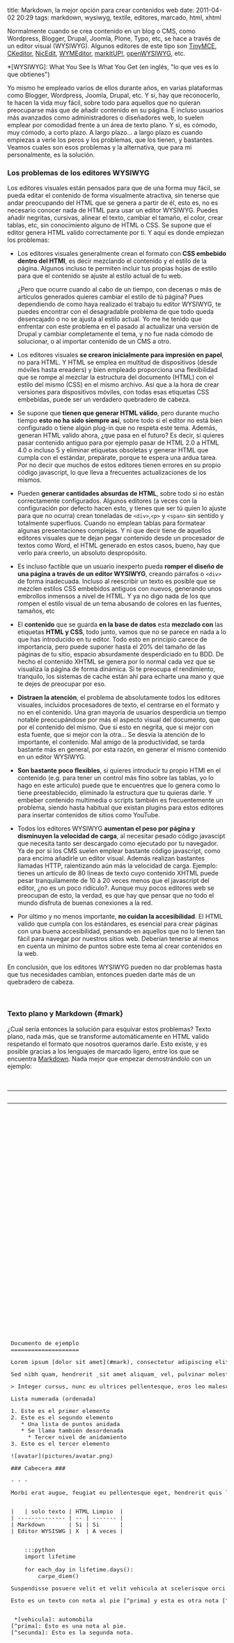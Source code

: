 title: Markdown, la mejor opción para crear contenidos web
date: 2011-04-02 20:29
tags: markdown, wysiwyg, textile, editores, marcado, html, xhtml

Normalmente cuando se crea contenido en un blog o CMS, como Wordpress, Blogger, 
Drupal, Joomla, Plone, Typo, etc, se hace a través de un editor visual (WYSIWYG). 
Algunos editores de este tipo son [TinyMCE][0], [CKeditor][1], [NicEdit][2], 
[WYMEditor][3], [markItUP!][4], [openWYSIWYG][5], etc. 

  [0]: http://tinymce.moxiecode.com/
  [1]: http://ckeditor.com/
  [2]: http://nicedit.com/
  [3]: http://www.wymeditor.org/
  [4]: http://markitup.jaysalvat.com/home/
  [5]: http://www.openwebware.com/

*[WYSIWYG]: What You See Is What You Get (en inglés, "lo que ves es lo que obtienes")

Yo mismo he empleado varios de ellos durante años, en varias plataformas como 
Blogger, Wordpress, Joomla, Drupal, etc. Y si, hay que reconocerlo, te hacen la 
vida muy fácil, sobre todo para aquellos que no quieran preocuparse más que de 
añadir contenido en su página. E incluso usuarios más avanzados como 
administradores o diseñadores web, lo suelen emplear por comodidad frente a un 
área de texto plano. Y si, es cómodo, muy cómodo, a corto plazo. A largo plazo... 
a largo plazo es cuando empiezas a verle los peros y los problemas, que los 
tienen, y bastantes. Veamos cuales son esos problemas y la alternativa, que para 
mi personalmente, es la solución. 

### Los problemas de los editores WYSIWYG

Los editores visuales están pensados para que de una forma muy fácil, se pueda 
editar el contenido de forma visualmente atractiva, sin tenerse que andar 
preocupando del HTML que se genera a partir de él, esto es, no es necesario 
conocer nada de HTML para usar un editor WYSIWYG. Puedes añadir negritas, 
cursivas, alinear el texto, cambiar el tamaño, el color, crear tablas, etc, sin 
conocimiento alguno de HTML o CSS. Se supone que el editor genera HTML valido 
correctamente por ti. Y aquí es donde empiezan los problemas:

 * Los editores visuales generalmente crean el formato con **CSS embebido dentro 
 del HTMl**, es decir mezclando el contenido y el estilo de la página. Algunos 
 incluso te permiten incluir tus propias hojas de estilo para que el contenido 
 se ajuste al estilo actual de tu web. 

    ¿Pero que ocurre cuando al cabo de un tiempo, con decenas o más de artículos 
    generados quieres cambiar el estilo de tú página? Pues dependiendo de como 
    haya realizado el trabajo tu editor WYSIWYG, te puedes encontrar con el 
    desagradable problema de que todo queda desencajado o no se ajusta al estilo 
    actual. Yo me he tenido que enfrentar con este problema en el pasado al 
    actualizar una versión de Drupal y cambiar completamente el tema, y no fue 
    nada cómodo de solucionar, o al importar contenido de un CMS a otro. 

 * Los editores visuales **se crearon inicialmente para impresión en papel**, no 
 para HTML. Y HTML se emplea en multitud de dispositivos (desde móviles hasta 
 ereaders) y bien empleado proporciona una flexibilidad que se rompe al mezclar 
 la estructura del documento (HTML) con el estilo del mismo (CSS) en el mismo 
 archivo. Así que a la hora de crear versiones para dispositivos móviles, con 
 todas esas etiquetas CSS embebidas, puede ser un verdadero quebradero de cabeza. 

 * Se supone que **tienen que generar HTML válido**, pero durante mucho tiempo 
   **esto no ha sido siempre así**, sobre todo si el editor no está bien 
   configurado o tiene algún plug-in que no respeta este tema. Además, generan 
   HTML valido ahora, ¿que pasa en el futuro? Es decir, si quieres pasar 
   contenido antiguo para por ejemplo pasar de HTML 2.0 a HTML 4.0 o incluso 5 
   y eliminar etiquetas obsoletas y generar HTML que cumpla con el estándar, 
   prepárate, porque te espera una ardua tarea. Por no decir que muchos de estos 
   editores tienen errores en su propio código javascript, lo que lleva a 
   frecuentes actualizaciones de los mismos.

 * Pueden **generar cantidades absurdas de HTML**, sobre todo si no están 
 correctamente configurados. Algunos editores (a veces con la configuración por 
 defecto hacen esto, y tienes que ser tú quien lo ajuste para que no ocurra) 
 crean toneladas de `<div>`,`<p>` y `<span>` sin sentido y totalmente superfluos. 
 Cuando no emplean tablas para formatear algunas presentaciones complejas. Y ni 
 que decir tiene de aquellos editores visuales que te dejan pegar contenido 
 desde un procesador de textos como Word, el HTML generado en estos casos, 
 bueno, hay que verlo para creerlo, un absoluto despropósito. 

 * Es incluso factible que un usuario inexperto pueda **romper el diseño de una 
 página a través de un editor WYSIWYG**, creando párrafos o `<div>` de forma 
 inadecuada. Incluso al reescribir un texto es posible que se mezclen  estilos 
 CSS embebidos antiguos con nuevos, generando unos embrollos inmensos a nivel de 
 HTML. Y ya no digo nada de los que rompen el estilo visual de un tema abusando 
 de colores en las fuentes, tamaños, etc

 * El **contenido** que se guarda **en la base de datos** esta **mezclado con** 
 las etiquetas **HTML y CSS**, todo junto, vamos que no se parece en nada a lo 
 que has introducido en tu editor. Todo esto en principio carece de importancia, 
 pero puede suponer hasta el 20% del tamaño de las páginas de tu sitio, espacio 
 absurdamente desperdiciado en tu BDD. De hecho el contenido XHTML se genera por 
 lo normal cada vez que se visualiza la página de forma dinámica. Si te preocupa 
 el rendimiento, tranquilo, los sistemas de cache están ahí para echarte una 
 mano y que te dejes de preocupar por eso. 

 * **Distraen la atención**, el problema de absolutamente todos los editores 
 visuales, incluidos procesadores de texto, el centrarse en el formato y no en 
 el contenido. Una gran mayoría de usuarios desperdicia un tiempo notable 
 preocupándose por más el aspecto visual del documento, que por el contenido del 
 mismo. Que si esto en negrita, que si mejor con esta fuente, que si mejor con 
 la otra... Se desvía la atención de lo importante, el contenido. Mal amigo de 
 la productividad, se tarda bastante más en general, por esta razón, en generar 
 el mismo contenido en un editor WYSIWYG.

 * **Son bastante poco flexibles**, si quieres introducir tu propio HTMl en el 
 contenido (e.g. para tener un control más fino sobre las tablas, yo lo hago en 
 este articulo) puede que te encuentres que lo genera como lo tiene 
 preestablecido, eliminado la estructura que tu quieras darle. Y embeber 
 contenido multimedia o scripts también es frecuentemente un problema, siendo 
 hasta habitual que existan plugins para estos editores para insertar contenidos 
 de sitios como YouTube.

 * Todos los editores WYSIWYG **aumentan el peso por página y disminuyen la 
 velocidad de carga**, al necesitar pesado código javascipt que necesita tanto 
 ser descargado como ejecutado por tu navegador. Ya de por si los CMS suelen 
 emplear bastante código javascript, como para encima añadirle un editor visual. 
 Además realizan bastantes llamadas HTTP, ralentizando aún más la velocidad de 
 carga. Ejemplo: tienes un articulo de 80 lineas de texto cuyo contenido XHTML 
 puede pesar tranquilamente de 10 á 20 veces menos que el javascript del editor, 
 ¿no es un poco ridículo?. Aunque muy pocos editores web se preocupan de esto, 
 la verdad, es que hay que pensar que no todo el mundo disfruta de buenas 
 conexiones a la red. 

 * Por último y no menos importante, **no cuidan la accesibilidad**. El HTML 
 valido que cumpla con los estándares, es esencial para crear páginas con una 
 buena accesibilidad, pensando en aquellos que no lo tienen tan fácil para 
 navegar por nuestros sitios web. Deberían tenerse al menos en cuenta un mínimo 
 de puntos sobre este tema al crear contenidos en la web.

En conclusión, que los editores WYSIWYG pueden no dar problemas hasta que tus 
necesidades cambian, entonces pueden darte más de un quebradero de cabeza. 

<br />

### Texto plano y Markdown {#mark}

¿Cual sería entonces la solución para esquivar estos problemas? Texto plano, 
nada más, que se transforme automáticamente en HTML valido respetando el formato 
que nosotros queramos darle. Esto existe, y es posible gracias a los lenguajes 
de marcado ligero, entre los que se encuentra [Markdown][mkdwn]. Nada mejor que 
empezar demostrándolo con un ejemplo:

   [mkdwn]: http://daringfireball.net/projects/markdown/

<br />

<div>
<table>
  <thead><tr><th style="width: 50%;">Markdown</th><th>Resultado</th></tr></thead>
<tbody><tr>
    <td><pre class="no_mrkdwn">
<p>Documento de ejemplo
====================</p><p>Lorem ipsum [dolor sit amet](#mark), consectetur adipiscing elit. Curabitur eget ante nunc. Pellentesque a tortor ipsum, id rhoncus orci. Quisque leo sapien, rutrum id convallis id, rutrum in ligula. Vestibulum **semper adipiscing leo** et blandit.</p><p>Sed nibh quam, hendrerit _sit amet aliquam_ vel, pulvinar molestie augue.</p><p>&gt; Integer cursus, nunc eu ultrices pellentesque, eros leo malesuada turpis, vel convallis neque dolor a nunc. Sed lacus risus, condimentum vitae posuere quis, ultrices pharetra nunc.</p><p>Lista numerada (ordenada)</p><p>1. Este es el primer elemento
2. Este es el segundo elemento
   * Una lista de puntos anidada
   * Se llama también desordenada
     * Tercer nivel de anidamiento
3. Este es el tercer elemento</p><p>![avatar](pictures/avatar.png)</p><p>### Cabecera ###</p><p>- - -</p><p>Morbi erat augue, feugiat eu pellentesque eget, hendrerit quis lectus. Fusce dignissim pretium nibh sed dignissim. Pellentesque lobortis ante eu dui fermentum vitae blandit risus aliquet.</p><p>
|   | solo texto | HTML Limpio  |
| -------------- | -- | ------- |
| Markdown       | Si | Si      |
| Editor WYSISWG | X  | A veces |</p><p>
&nbsp;&nbsp;&nbsp;&nbsp;:::python
&nbsp;&nbsp;&nbsp;&nbsp;import lifetime
&nbsp;&nbsp;&nbsp;&nbsp;
&nbsp;&nbsp;&nbsp;&nbsp;for each_day in lifetime.days():
&nbsp;&nbsp;&nbsp;&nbsp;&nbsp;&nbsp;&nbsp;&nbsp;carpe_diem()</p><p>Suspendisse posuere velit et velit vehicula at scelerisque orci suscipit. Nulla facilisis lorem eu sem viverra varius nec ut felis.</p><p>Esto es un texto con nota al pie [^prima] y esta es otra nota [^secunda]</p><p>
 *[vehicula]: automobila
[^prima]: Esto es una nota al pie.
[^secunda]: Esto es la segunda nota.</p></pre>
     </td>
     <td>
<h1>Documento de ejemplo</h1>

<p>Lorem ipsum <a href="#mark">dolor sit amet</a>, consectetur adipiscing elit. Curabitur eget ante nunc. Pellentesque a tortor ipsum, id rhoncus orci. Quisque leo sapien, rutrum id convallis id, rutrum in ligula. Vestibulum <strong>semper adipiscing leo</strong> et blandit.</p>

<p>Sed nibh quam, hendrerit <em>sit amet aliquam</em> vel, pulvinar molestie augue.</p>

<blockquote>
  <p>Integer cursus, nunc eu ultrices pellentesque, eros leo malesuada turpis, vel convallis neque dolor a nunc. Sed lacus risus, condimentum vitae posuere quis, ultrices pharetra nunc.</p>
</blockquote>

<p>Lista numerada (ordenada)</p>

<ol><li>Este es el primer elemento</li>
<li>Este es el segundo elemento

<ul><li>Una lista de puntos anidada</li>

<li>Se llama también desordenada

<ul><li>Tercer nivel de anidamiento</li>
</ul></li>
</ul></li>
<li>Este es el tercer elemento</li>
</ol><p><img src="pictures/avatar.png" alt="avatar" /></p>

<h3>Cabecera</h3>

<hr /><p>Morbi erat augue, feugiat eu pellentesque eget, hendrerit quis lectus. Fusce dignissim pretium nibh sed dignissim. Pellentesque lobortis ante eu dui fermentum vitae blandit risus aliquet.</p>

<table><thead><tr><th></th>
  <th>solo texto</th>

  <th>HTML Limpio</th>
</tr></thead><tbody><tr><td>Markdown</td>
  <td>Si</td>
  <td>Si</td>
</tr><tr><td>Editor WYSISWG</td>
  <td>X</td>
  <td>A veces</td>

</tr></tbody></table>

<div class="codehilite"><pre><span class="kn">import</span> <span class="nn">lifetime</span>

<span class="k">for</span> <span class="n">each_day</span> <span class="ow">in</span> <span class="n">lifetime</span><span class="o">.</span><span class="n">days</span><span class="p">():</span>
<span class="n">    carpe_diem</span><span class="p">()</span></pre></div>
<p>Suspendisse posuere velit et velit <abbr title="automobila">vehicula</abbr> at scelerisque orci suscipit. Nulla facilisis lorem eu sem viverra varius nec ut felis.</p>

<p>Esto es un texto con nota al pie <sup id="fnref:prima"><a href="#fn:prima" rel="footnote">1</a></sup> y esta es otra nota <sup id="fnref:secunda"><a href="#fn:secunda" rel="footnote">2</a></sup></p>

<div class="footnotes">
<hr /><ol><li id="fn:prima">
<p>Esto es una nota al pie. <a href="#fnref:prima" rev="footnote">↩</a></p>
</li>

<li id="fn:secunda">
<p>Esto es la segunda nota. <a href="#fnref:secunda" rev="footnote">↩</a></p>
</li>
</ol>
    </td>
  </tr>
</tbody></table>
</div>

Es así de sencillo, el texto plano que se escribe en la columna de la izquierda 
genera el HTML que se puede ver representado en la derecha. Es además HTML 
valido, sin CSS embebido (exceptuando el código con resaltado de sintaxis, pero 
esto es necesario y tampoco es generado por **Markdown** si no por 
[GeSHi][geshi] anteriormente y ahora por [Pygments][pygments]) y empleando el 
mínimo necesario, siendo lo más limpio posible. 
Pero el contenido que se guarda en la base de datos y el que tú editas es el de 
la izquierda. Este contenido generará HTML valido hoy y mañana, es totalmente 
independiente del estilo que emplees en tu página y puedes migrarlo de un CMS a 
otro sin problema alguno. Todo son ventajas, el único inconveniente es que tienes 
que aprender a usar **Markdown**, algo que es sumamente sencillo, a la par que 
incrementa la legibilidad del texto plano. 

La legibilidad del texto es uno de los pilares fundamentales de **Markdown**, 
tal y como el mismo autor, [John Gruber][jgrub], lo cuenta[^1]:

> El objetivo fundamental de diseño para la sintaxis de Markdown es hacerlo tan 
legible como sea posible. La idea es que un documento formateado con Markdown 
debería poder ser publicado tal y como está, como texto plano, sin que parezca 
que ha sido marcado con etiquetas o instrucciones de formateado. Mientras que la 
sintaxis de Markdown ha sido influenciada por muchos filtros texto-a-HTML 
existentes, la principal fuente de inspiración es el formato de los correos 
electronicos en texto plano. 


  [jgrub]: http://en.wikipedia.org/wiki/John_Gruber
  [^1]: The overriding design goal for Markdown’s formatting syntax is to make 
    it as readable as possible. The idea is that a Markdown-formatted document 
    should be publishable as-is, as plain text, without looking like it’s been 
    marked up with tags or formatting instructions. While Markdown’s syntax has 
    been influenced by several existing text-to-HTML filters, the single biggest 
    source of inspiration for Markdown’s syntax is the format of plain text 
    email. [fuente](http://daringfireball.net/projects/markdown/)

No voy ahora, en este articulo, a enseñarte a emplear **Markdown**, pero tienes 
una guía de prácticamente todas las posibilidades que te brinda en 
[Markdown & Pygments Lexers Cheat Sheet](/pages/markdown.html). 
Además, si somos así de vagos, podemos emplear también algunos editores visuales 
que generan y emplean markdown, como [markItUP!][4] o el conocido [WMD][wmd] que 
empleamos en [python majibu](http://python.majibu.org). Aunque ambos editores 
solo soportan Markdown estándar, cuando en este sitio también soporto las 
capacidades adicionales de [Markdown Extra][xtra].

   [geshi]: http://qbnz.com/highlighter/
   [wmd]: http://code.google.com/p/wmd/
   [xtra]: http://michelf.com/projects/php-markdown/extra/
   [pygments]: http://pygments.org/

Todo el contenido de este sitio (exceptuando el automático, como las búsquedas, 
etiquetas, acerca de, ...) está generado empleando **Markdown** y todo está en 
HTML 5 valido. Un ejemplo del HTML que genera Markdown sería el siguiente:

<table>
 <thead>
  <tr>
   <th style="width: 50%;">Markdown</th><th>HTML</th>
  </tr>
 <tbody>
  <tr>
   <td>
    <pre class="no_mrkdwn">
Documento de ejemplo
====================
 
Lorem ipsum [dolor sit amet](#mark), consectetur adipiscing elit. Curabitur eget ante nunc. Pellentesque a tortor ipsum, id rhoncus orci. Quisque leo sapien, rutrum id convallis id, rutrum in ligula. Vestibulum **semper adipiscing leo** et blandit.
 
Sed nibh quam, hendrerit _sit amet aliquam_ vel, pulvinar molestie augue.
    </pre>
   </td>
   <td>
    <pre class="no_mrkdwn">
&lt;h1&gt;Documento de ejemplo&lt;/h1&gt;
 
&lt;p&gt;Lorem ipsum &lt;a href="#mark"&gt;dolor sit amet&lt;/a&gt;, consectetur adipiscing elit. Curabitur eget ante nunc. Pellentesque a tortor ipsum, id rhoncus orci. Quisque leo sapien, rutrum id convallis id, rutrum in ligula. Vestibulum &lt;strong&gt;semper adipiscing leo&lt;/strong&gt; et blandit.&lt;/p&gt; 
 
&lt;p&gt;Sed nibh quam, hendrerit &lt;em&gt;sit amet aliquam&lt;/em&gt; vel, pulvinar molestie augue.&lt;/p&gt; 
     </pre>
   </td>
  </tr>
 </tbody>
</table>


Como se puede ver es el HTMl justo, limpio y cumpliendo estándares, ni más ni 
menos. Este es un ejemplo muy sencillo, y posiblemente cualquier editor WYSIWYG 
sea capaz de dar el mismo resultado, el problema aparece con documentos más 
complejos, con sucesivas re-ediciones del texto y con editores mal configurados. 
Eso si, lo que se almacena en la BDD con **Markdown** es texto plano, con los 
otros editores, el texto, las etiquetas HTML y CSS embebido. 

### ¿Porque Markdown y no otros?

Evidentemente **Markdown** no es el único [lenguaje de marcado ligero][lml], 
existen otros también conocidos y extendidos como [Textile][6], [BBCode][7], 
[reStructuredText][8], [Texy!][9], [Txt2tags][10] o los empleados en los Wikis 
como [Creole][11] o el de [MediaWiki][12].

En primer lugar **Markdown** es uno de los que más características soporta, uno 
de los que más salidas puede generar (no solo HTML, también LaTeX, RTF, PDF, 
EPUB, ...) y además es probablemente el más extendido y soportado de todos 
(exceptuando BBCode y los de los Wikis, empleados en sus nichos particulares). 
Pero también es uno de los más fáciles de emplear (saliendo del formato básico 
como negritas, etc) y que produce un texto plano más vistoso y legible. 

   [lml]: http://es.wikipedia.org/wiki/Lenguajes_de_marcas_ligeros
   [6]: http://textile.thresholdstate.com/
   [7]: http://www.bbcode.org/
   [8]: http://docutils.sourceforge.net/rst.html
   [9]: http://texy.info/en/
   [10]: http://txt2tags.org/
   [11]: http://www.wikicreole.org/
   [12]: http://www.mediawiki.org/wiki/Help:Formatting

### Comparativa

Como no, lo mejor, es ver una comparativa co un ejemplo de el mismo documento y 
el texto empleado por cada uno de los lenguajes para generarlo. Para ello he 
creado un articulo aparte para mostrarla.

[Comparativa](/comparativa-de-lenguajes-de-marcado-ligero.html)


### ¿Quién emplea Markdown?

Una de las razones para emplear **Markdown** es porque es uno de los más 
extendidos, sobre todo en el mundo de la programación. Por ejemplo, 
[Stack Overflow][13] y todos los sitios de [Stack Exchange][14] emplean una 
variante de Markdown para la entrada de texto. Repositorios de código como 
[GitHub][15] y [Bitbucket][16] también lo emplean para ciertas funciones. 
También lo emplea el sistema de seguimiento de incidencias [LightHouse][17]. 

  [13]: http://stackoverflow.com/
  [14]: http://stackexchange.com/
  [15]: https://github.com/
  [16]: https://bitbucket.org/
  [17]: http://lighthouseapp.com/

Fuera del ámbito de la programación, sitios tan conocidos como [Reddit][18] lo 
emplean. Plataformas para la educación online como [Moodle][19] o 
[Podmedics][20] también hacen uso de él. Un Wiki como [Instiki][21] permite 
emplear Markdown. Plataformas de blogs y contenidos como [Posterous][22], 
[Tumblr][23] y [Squarespace][24] lo ofrecen como opción. Y seguro que me estoy 
dejando en el tintero muchos más lugares donde es empleado habitualmente. 

  [18]: http://www.reddit.com/
  [19]: http://moodle.org/
  [20]: http://podmedics.heroku.com/
  [21]: http://www.instiki.org/
  [22]: https://posterous.com/
  [23]: http://www.tumblr.com/
  [24]: http://www.squarespace.com/

Hay que tener en cuenta de que aquí no he hablado de software CMS que lo soporta, 
eso lo contemplo en el próximo punto, si no más bien de organizaciones/compañías.

### Excusas para no emplearlo

La primera que dice todo el mundo, es un incordio usarlo y aprenderlo, la 
pregunta es: ¿Has intentado emplearlo? Créeme se aprende en nada, sobre la 
marcha, y una vez que te acostumbras a él, lo elegirás frente a los editores 
WYSIWYG, casi con toda seguridad. Una vez aprendido no tienes qune separar los 
dedos de tu teclado, no necesitas para nada el ratón para crear tu contenido. 
Ganarás mucho tiempo para ti mismo y lo agredeceras, créeme.

La segunda, no puedo usarlo en mi CMS o blog. ¿Seguro? A continuación te detallo 
las opciones que conozco para publicar contenidos empleando **Markdown**.

#### CMS y Blogs:

* Por defecto, como opción o nativamente:
    * [Nesta](http://nestacms.com/)
    * [Kohanut](http://kohanut.com/)
    * [MovableType](http://www.movabletype.org/)
    * [Typo](http://fdv.github.com/typo/)
* Con añadidos:
    * [Drupal](http://drupal.org/) A través de un modulo, [Markdown Filter](http://drupal.org/project/markdown)
    * [Wordpress](http://wordpress.org/) Hay varios plugins disponibles para emplearlo.
    * [Django](http://djangoproject.com/) Hay varias formas de soportarlo.
    * [Plone](http://plone.org) Se puede habilitar a través de un modulo.
    * [Blogger](http://blogger.com) A través de algunos proyectos externos, [Blogger-markdown-editor](http://code.google.com/p/blogger-markdown-editor/)
    * [ExpressionEngine](http://expressionengine.com/) A través de un plugin.
    * [Joomla](http://www.joomla.org/) A través de una extensión, [jMarkdown](http://extensions.joomla.org/extensions/edition/code-display/8391)

### Generadores de sitios con contenido estático (HTML):

* [Pelican](https://github.com/ametaireau/pelican/)
* [hyde](http://ringce.com/hyde)
* [Blogofile](http://www.blogofile.com/)
* [Poole](https://bitbucket.org/obensonne/poole/src)
* [Growl](https://github.com/xfire/growl/tree)
* [Markdoc](http://markdoc.org/)
* [Webgen](http://webgen.rubyforge.org/)
* [nanoc](http://nanoc.stoneship.org/)
* [jekyll](http://jekyllrb.com/)
* [Hakyll](http://jaspervdj.be/hakyll/)
* [Webby](http://webby.rubyforge.org/)
* [toto](http://cloudhead.io/toto)
* [Rote](http://rote.rubyforge.org/)

### Plataforma de Blogs con contenido estático (HTML):

* [Calepin.co](http://calepin.co/) es un **Pelican** hospedado, que lee ficheros 
markdown desde **DropBox**
  
### Wiki:

* Por defecto, como opción o nativamente:
    * [Instiki](http://instiki.org)
    * [ikiwiki](http://ikiwiki.info/)
    * [sputnik](http://sputnik.freewisdom.org/)
    * [nanoki](http://alt.textdrive.com/nanoki/)
    * [gitit](https://github.com/jgm/gitit)
* Con añadidos: 
    * [MoinMoin](http://moinmo.in/) con una [extensión](http://moinmo.in/ParserMarket/Markdown)
    * [MediaWiki](http://www.mediawiki.org) con una [extensión](http://www.mediawiki.org/wiki/Extension:MarkdownSyntax)
    * [DokuWiki](http://www.dokuwiki.org/)
    * [Oddmuse](http://oddmuse.org/)
    * [PmWiki](http://www.pmwiki.org/)
     
### Foros:

* [phpBB](http://www.phpbb.com/) A través de un 
[MOD](http://www.phpbb.com/community/viewtopic.php?f=70&t=2093183)

### Conversor Markdown desde/a otros formatos:

* [Pandoc](http://johnmacfarlane.net/pandoc/try)

### Editores de Texto que lo soportan (marcado de sintaxis):

* [Vim](http://www.vim.org/) con [Vim-Markdown](https://github.com/plasticboy/vim-markdown)
* [Emacs](http://www.gnu.org/software/emacs/) con [markdown-mode](http://jblevins.org/projects/markdown-mode/)
* [Gedit](http://projects.gnome.org/gedit/) con [gedit-markdown](http://live.gnome.org/Gedit/MarkdownSupport)
* [Eclipse](http://www.eclipse.org/) con el experimental [markdown editor](http://www.winterwell.com/software/markdown-editor.php)
* [TextMate](http://macromates.com/)
* [SubEthaEdit](http://www.codingmonkeys.de/subethaedit/)
* [Ecto](http://ecto.kung-foo.tv/)
* [MarsEdit](http://www.red-sweater.com/marsedit/)
 
### Editor Markdown:

* [ReText](http://sourceforge.net/p/retext/home/)
* [Markdown Pad](http://markdownpad.com/)
* [Byword](http://bywordapp.com/)

### Editor Offline para blogs:

* [QTM](http://qtm.blogistan.co.uk/)

### Editores Online para probar Markdown:

* [Dingus](http://daringfireball.net/projects/markdown/dingus) por [John Gruber](http://daringfireball.net/)
* [Dingus PHP](http://michelf.com/projects/php-markdown/dingus/) por Michel Fortin
* [Markdown Extra + GeShi](http://anthonybush.com/markdown_extra_geshi/) por Anthony Bush
* [Dilinger](http://dillinger.io/) es una aplicación en HTML 5 por Joe McCann
* [Babelmark](http://babelmark.bobtfish.net/?markdown=*This+**is+a+test*.&normalize=on) para comparar las distintas implementaciones de Markdown
* [Markdown Editor](http://joncom.be/experiments/markdown-editor/edit/) por John Combe
* [Showdown](http://softwaremaniacs.org/playground/showdown-highlight/)
* [Markdownr](http://markdownr.com/)

Y si eres desarrollador, tienes disponibles distintas implementaciones de Markdown:

| Lenguaje | Implementaciones |
| :- | :-- |
| Python | [Python-markdown](http://www.freewisdom.org/projects/python-markdown/) |
| PHP | [PHP Markdown y PHP Markdown Extra](http://michelf.com/projects/php-markdown/) |
| Perl | [Original](http://daringfireball.net/projects/markdown/) y [MultiMarkdown](https://github.com/fletcher/MultiMarkdown) |
| Ruby | [BlueCloth](http://deveiate.org/projects/BlueCloth), [Maruku](https://github.com/nex3/maruku) y [Kramdown](http://kramdown.rubyforge.org/) |
| C# | [Markdown.NET](http://aspnetresources.com/blog/markdown_announced) |
| C | [Discount](http://www.pell.portland.or.us/~orc/Code/markdown/) y [Peg-Markdown](https://github.com/jgm/peg-markdown) |
| C++ | [Cpp-markdown](http://cpp-markdown.sourceforge.net/) |
| Java | [MarkdownJ](http://sourceforge.net/projects/markdownj/) |
| Javascript | [Showdown](https://github.com/coreyti/showdown) |
| Lua | [markdown.lua](http://www.frykholm.se/files/markdown.lua) |
| Haskell | [Pandoc](http://johnmacfarlane.net/pandoc/) |
| Common Lisp | [CL-Markdown](http://common-lisp.net/project/cl-markdown/) |
| Scala | [Knockoff](http://tristanhunt.com/projects/knockoff/) y [Actuarius](http://henkelmann.eu/projects/actuarius/) |

Entonces, habiendo tantas opciones, ¿por qué no lo pruebas?

Y si hay más excusas, pues la verdad, no las conozco, dímelas tú.
